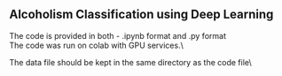 ## Alcoholism Classification using Deep Learning

The code is provided in both - .ipynb format and .py format\
The code was run on colab with GPU services.\

The data file should be kept in the same directory as the code file\

